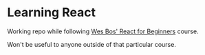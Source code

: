 # Learning React

Working repo while following [Wes Bos' React for Beginners](http://www.wesbos.com/courses) course. 

Won't be useful to anyone outside of that particular course. 